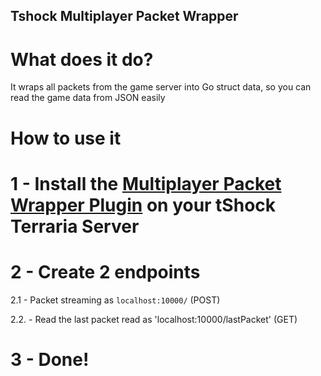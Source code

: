 ## Tshock Multiplayer Packet Wrapper


# What does it do?

It wraps all packets from the game server into Go struct data, so you can read the game data from JSON easily

# How to use it

# 1 - Install the [Multiplayer Packet Wrapper Plugin](https://github.com/KohlsAdrian/tshock_multiplayer_packet_wrapper_plugin) on your tShock Terraria Server

# 2 - Create 2 endpoints

2.1 - Packet streaming as `localhost:10000/` (POST)

2.2. - Read the last packet read as 'localhost:10000/lastPacket' (GET)

# 3 - Done!
